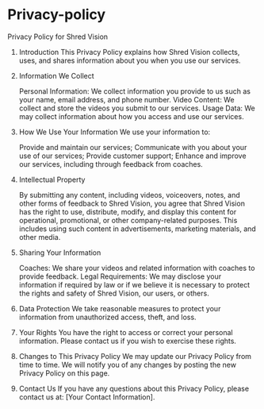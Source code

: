 # Privacy-policy
Privacy Policy for Shred Vision

1. Introduction
This Privacy Policy explains how Shred Vision collects, uses, and shares information about you when you use our services.

2. Information We Collect

    Personal Information: We collect information you provide to us such as your name, email address, and phone number.
    Video Content: We collect and store the videos you submit to our services.
    Usage Data: We may collect information about how you access and use our services.

3. How We Use Your Information
We use your information to:

    Provide and maintain our services;
    Communicate with you about your use of our services;
    Provide customer support;
    Enhance and improve our services, including through feedback from coaches.

4. Intellectual Property

    By submitting any content, including videos, voiceovers, notes, and other forms of feedback to Shred Vision, you agree that Shred Vision has the right to use, distribute, modify, and display this content for operational, promotional, or other company-related purposes. This includes using such content in advertisements, marketing materials, and other media.

5. Sharing Your Information

    Coaches: We share your videos and related information with coaches to provide feedback.
    Legal Requirements: We may disclose your information if required by law or if we believe it is necessary to protect the rights and safety of Shred Vision, our users, or others.

6. Data Protection
We take reasonable measures to protect your information from unauthorized access, theft, and loss.

7. Your Rights
You have the right to access or correct your personal information. Please contact us if you wish to exercise these rights.

8. Changes to This Privacy Policy
We may update our Privacy Policy from time to time. We will notify you of any changes by posting the new Privacy Policy on this page.

9. Contact Us
If you have any questions about this Privacy Policy, please contact us at: [Your Contact Information].
